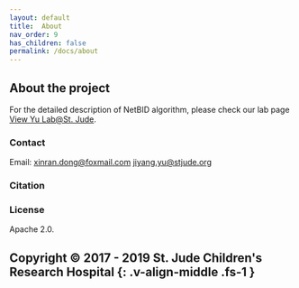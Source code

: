 ```yaml
---
layout: default
title:  About
nav_order: 9
has_children: false
permalink: /docs/about
---
```


## About the project

For the detailed description of NetBID algorithm, please check our lab page [View Yu Lab@St. Jude](https://stjuderesearch.org/site/lab/yu).

### Contact

Email: xinran.dong@foxmail.com
       jiyang.yu@stjude.org

### Citation



### License

Apache 2.0.


Copyright © 2017 - 2019 St. Jude Children's Research Hospital
{: .v-align-middle .fs-1 }
---
